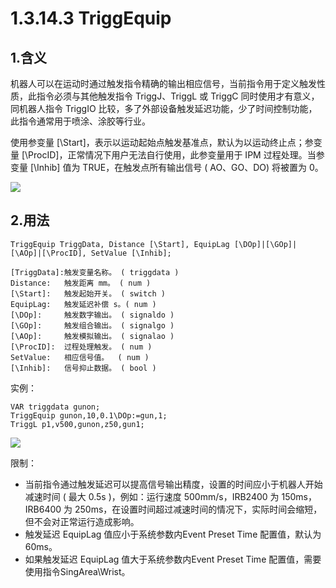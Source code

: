 # 1.3.14.3 TriggEquip

## 1.含义

机器人可以在运动时通过触发指令精确的输出相应信号，当前指令用于定义触发性质，此指令必须与其他触发指令 TriggJ、TriggL 或 TriggC 同时使用才有意义，同机器人指令 TriggIO 比较，多了外部设备触发延迟功能，少了时间控制功能，此指令通常用于喷涂、涂胶等行业。

使用参变量 [\Start]，表示以运动起始点触发基准点，默认为以运动终止点；参变量 [\ProcID]，正常情况下用户无法自行使用，此参变量用于 IPM 过程处理。当参变量 [\Inhib] 值为 TRUE，在触发点所有输出信号 ( AO、GO、DO) 将被置为 0。

![](picture\triggequip1.png)

## 2.用法

```
TriggEquip TriggData, Distance [\Start], EquipLag [\DOp]|[\GOp]|[\AOp]|[\ProcID], SetValue [\Inhib];

[TriggData]:触发变量名称。	( triggdata ) 
Distance:	触发距离 mm。 ( num ) 
[\Start]:	触发起始开关。	( switch ) 
EquipLag:	触发延迟补偿 s。( num ) 
[\DOp]:		触发数字输出。	( signaldo )
[\GOp]:		触发组合输出。	( signalgo ) 
[\AOp]:		触发模拟输出。	( signalao ) 
[\ProcID]:	过程处理触发。	( num ) 
SetValue:	相应信号值。	( num ) 
[\Inhib]:	信号抑止数据。	( bool )
```

实例：

```
VAR triggdata gunon;
TriggEquip gunon,10,0.1\DOp:=gun,1;
TriggL p1,v500,gunon,z50,gun1;
```

![](picture\triggequip2.png)

限制：

- 当前指令通过触发延迟可以提高信号输出精度，设置的时间应小于机器人开始减速时间 ( 最大 0.5s )，例如：运行速度 500mm/s，IRB2400 为 150ms，IRB6400 为 250ms，在设置时间超过减速时间的情况下，实际时间会缩短，但不会对正常运行造成影响。
- 触发延迟 EquipLag 值应小于系统参数内Event Preset Time 配置值，默认为 60ms。
- 如果触发延迟 EquipLag 值大于系统参数内Event Preset Time 配置值，需要使用指令SingArea\Wrist。